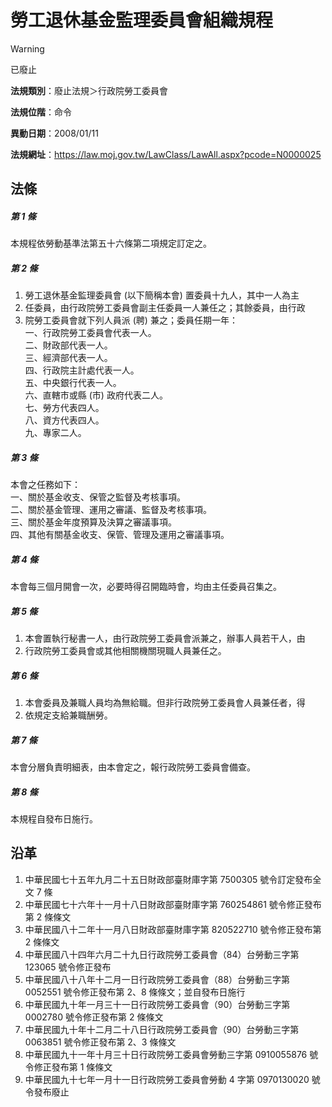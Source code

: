 # 勞工退休基金監理委員會組織規程


> [!WARNING]
> 已廢止


**法規類別**：廢止法規＞行政院勞工委員會

**法規位階**：命令

**異動日期**：2008/01/11  

**法規網址**：https://law.moj.gov.tw/LawClass/LawAll.aspx?pcode=N0000025



## 法條
##### 第 1 條
本規程依勞動基準法第五十六條第二項規定訂定之。

##### 第 2 條
1. 勞工退休基金監理委員會 (以下簡稱本會) 置委員十九人，其中一人為主
1. 任委員，由行政院勞工委員會副主任委員一人兼任之；其餘委員，由行政
1. 院勞工委員會就下列人員派 (聘) 兼之；委員任期一年：  
一、行政院勞工委員會代表一人。  
二、財政部代表一人。  
三、經濟部代表一人。  
四、行政院主計處代表一人。  
五、中央銀行代表一人。  
六、直轄市或縣 (市) 政府代表二人。  
七、勞方代表四人。  
八、資方代表四人。  
九、專家二人。

##### 第 3 條
本會之任務如下：  
一、關於基金收支、保管之監督及考核事項。  
二、關於基金管理、運用之審議、監督及考核事項。  
三、關於基金年度預算及決算之審議事項。  
四、其他有關基金收支、保管、管理及運用之審議事項。

##### 第 4 條
本會每三個月開會一次，必要時得召開臨時會，均由主任委員召集之。

##### 第 5 條
1. 本會置執行秘書一人，由行政院勞工委員會派兼之，辦事人員若干人，由
1. 行政院勞工委員會或其他相關機關現職人員兼任之。

##### 第 6 條
1. 本會委員及兼職人員均為無給職。但非行政院勞工委員會人員兼任者，得
1. 依規定支給兼職酬勞。

##### 第 7 條
本會分層負責明細表，由本會定之，報行政院勞工委員會備查。

##### 第 8 條
本規程自發布日施行。

## 沿革
1. 中華民國七十五年九月二十五日財政部臺財庫字第 7500305  號令訂定發布全文 7  條
1. 中華民國七十六年十一月十八日財政部臺財庫字第 760254861  號令修正發布第 2  條條文
1. 中華民國八十二年十一月八日財政部臺財庫字第 820522710  號令修正發布第 2  條條文
1. 中華民國八十四年六月二十九日行政院勞工委員會（84）台勞動三字第123065  號令修正發布
1. 中華民國八十八年十二月一日行政院勞工委員會（88）台勞動三字第 0052551  號令修正發布第 2、8 條條文；並自發布日施行
1. 中華民國九十年一月三十一日行政院勞工委員會（90）台勞動三字第 0002780  號令修正發布第 2  條條文
1. 中華民國九十年十二月二十八日行政院勞工委員會（90）台勞動三字第0063851 號令修正發布第 2、3 條條文
1. 中華民國九十一年十月三十日行政院勞工委員會勞動三字第 0910055876 號令修正發布第 1  條條文
1. 中華民國九十七年一月十一日行政院勞工委員會勞動 4  字第 0970130020 號令發布廢止                                              
